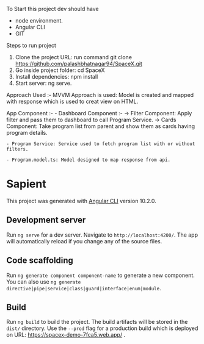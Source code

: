 To Start this project dev should have
- node environment.
- Angular CLI
- GIT

Steps to run project
1. Clone the project URL: run command git clone https://github.com/palashbhatnagar94/SpaceX.git
2. Go inside project folder: cd SpaceX
3. Install dependencies: npm install
4. Start server: ng serve.

Approach Used :- 
MVVM Approach is used: Model is created and mapped with response which
is used to creat view on HTML.

App Component :-
    - Dashboard Component :- 
        -> Filter Component: Apply filter and pass them to dashboard to call Program Service.
        -> Cards Component: Take program list from parent and show them as cards having program details.

    - Program Service: Service used to fetch program list with or without filters.

    - Program.model.ts: Model designed to map response from api. 

# Sapient

This project was generated with [Angular CLI](https://github.com/angular/angular-cli) version 10.2.0.

## Development server

Run `ng serve` for a dev server. Navigate to `http://localhost:4200/`. The app will automatically reload if you change any of the source files.

## Code scaffolding

Run `ng generate component component-name` to generate a new component. You can also use `ng generate directive|pipe|service|class|guard|interface|enum|module`.

## Build

Run `ng build` to build the project. The build artifacts will be stored in the `dist/` directory. Use the `--prod` flag for a production build which is deployed on URL: https://spacex-demo-7fca5.web.app/ . 